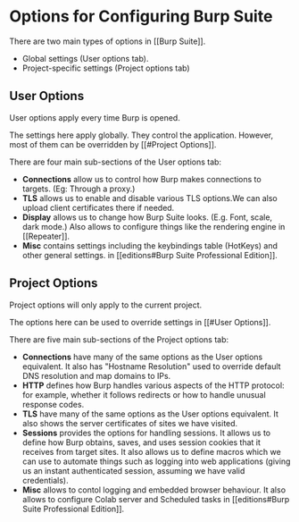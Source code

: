 # Options for Configuring Burp Suite

There are two main types of options in [[Burp Suite]].
- Global settings (User options tab).
- Project-specific settings (Project options tab)

## User Options

User options apply every time Burp is opened.

The settings here apply globally. They control the application. However, most of them can be overridden by [[#Project Options]].

There are four main sub-sections of the User options tab:
- **Connections** allow us to control how Burp makes connections to targets. (Eg: Through a proxy.)
- **TLS** allows us to enable and disable various TLS options.We can also upload client certificates there if needed.
- **Display** allows us to change how Burp Suite looks. (E.g. Font, scale, dark mode.) Also allows to configure things like the rendering engine in [[Repeater]].
- **Misc** contains settings including the keybindings table (HotKeys) and other general settings. in [[editions#Burp Suite Professional Edition]].

## Project Options

Project options will only apply to the current project.

The options here can be used to override settings in [[#User Options]].

There are five main sub-sections of the Project options tab:
- **Connections** have many of the same options as the User options equivalent. It also has "Hostname Resolution" used to override default DNS resolution and map domains to IPs.
- **HTTP** defines how Burp handles various aspects of the HTTP protocol: for example, whether it follows redirects or how to handle unusual response codes.
- **TLS**  have many of the same options as the User options equivalent. It also shows the server certificates of sites we have visited.
- **Sessions** provides the options for handling sessions. It allows us to define how Burp obtains, saves, and uses session cookies that it receives from target sites. It also allows us to define macros which we can use to automate things such as logging into web applications (giving us an instant authenticated session, assuming we have valid credentials).
- **Misc** allows to contol logging and embedded browser behaviour. It also allows to configure Colab server and Scheduled tasks in [[editions#Burp Suite Professional Edition]].